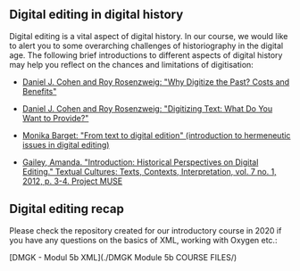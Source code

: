 ## Digital editing in digital history

Digital editing is a vital aspect of digital history. In our course, we would like to alert you to some overarching challenges of historiography in the digital age. The following brief introductions to different aspects of digital history may help you reflect on the chances and limitations of digitisation:

- [Daniel J. Cohen and Roy Rosenzweig: "Why Digitize the Past? Costs and Benefits"](https://chnm.gmu.edu/digitalhistory/digitizing/1.php)

- [Daniel J. Cohen and Roy Rosenzweig: "Digitizing Text: What Do You Want to Provide?"](https://chnm.gmu.edu/digitalhistory/digitizing/2.php)

- [Monika Barget: "From text to digital edition" (introduction to hermeneutic issues in digital editing)](https://github.com/ieg-dhr/ISS-Mainz/blob/master/1_introduction_text-to-edition.md)

- [Gailey, Amanda. "Introduction: Historical Perspectives on Digital Editing." Textual Cultures: Texts, Contexts, Interpretation, vol. 7 no. 1, 2012, p. 3-4. Project MUSE](https://muse.jhu.edu/article/494164/pdf)

## Digital editing recap

Please check the repository created for our introductory course in 2020 if you have any questions on the basics of XML, working with Oxygen etc.:

[DMGK - Modul 5b XML](./DMGK Module 5b COURSE FILES/)
